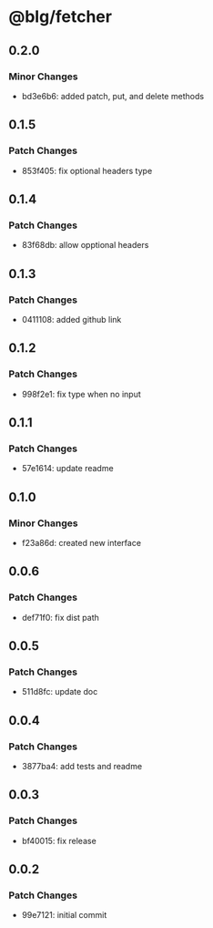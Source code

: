 # @blg/fetcher

## 0.2.0

### Minor Changes

- bd3e6b6: added patch, put, and delete methods

## 0.1.5

### Patch Changes

- 853f405: fix optional headers type

## 0.1.4

### Patch Changes

- 83f68db: allow opptional headers

## 0.1.3

### Patch Changes

- 0411108: added github link

## 0.1.2

### Patch Changes

- 998f2e1: fix type when no input

## 0.1.1

### Patch Changes

- 57e1614: update readme

## 0.1.0

### Minor Changes

- f23a86d: created new interface

## 0.0.6

### Patch Changes

- def71f0: fix dist path

## 0.0.5

### Patch Changes

- 511d8fc: update doc

## 0.0.4

### Patch Changes

- 3877ba4: add tests and readme

## 0.0.3

### Patch Changes

- bf40015: fix release

## 0.0.2

### Patch Changes

- 99e7121: initial commit
